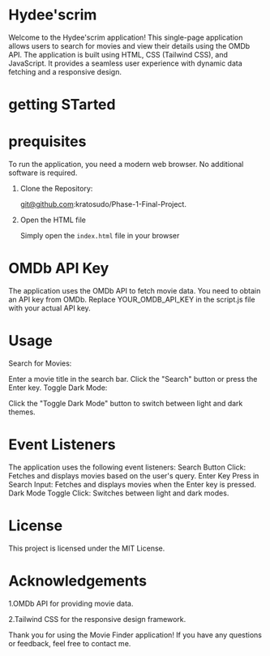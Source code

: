  
 # Hydee'scrim
  Welcome to the Hydee'scrim application! This single-page application allows users to search for movies and view their details using the OMDb API. The application is built using HTML, CSS (Tailwind CSS), and JavaScript. It provides a seamless user experience with dynamic data fetching and a responsive design.


   # getting STarted
 
 # prequisites 
  To run the application, you need a modern web browser. No additional software is required.


 1. Clone the Repository:

     git@github.com:kratosudo/Phase-1-Final-Project.
 

 2. Open the HTML file
   
    Simply open the `index.html` file in your browser


  # OMDb API Key
  The application uses the OMDb API to fetch movie data. You need to obtain an API key from OMDb. Replace YOUR_OMDB_API_KEY in the script.js file with your actual API key.


  # Usage
   Search for Movies:

   Enter a movie title in the search bar.
   Click the "Search" button or press the Enter key.
   Toggle Dark Mode:

   Click the "Toggle Dark Mode" button to switch between light and dark themes.



   # Event Listeners
  The application uses the following event listeners:
  Search Button Click: Fetches and displays movies based on the user's query.
  Enter Key Press in Search Input: Fetches and displays movies when the Enter key is pressed.
  Dark Mode Toggle Click: Switches between light and dark modes.


  # License
  This project is licensed under the MIT License.

  # Acknowledgements
  1.OMDb API for providing movie data.

  2.Tailwind CSS for the responsive design framework.

  Thank you for using the Movie Finder application! If you have any questions or feedback, feel free to contact me.
